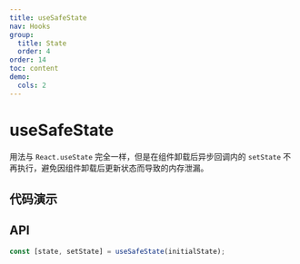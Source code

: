 ```yaml
---
title: useSafeState
nav: Hooks
group:
  title: State
  order: 4
order: 14
toc: content
demo:
  cols: 2
---
```


# useSafeState

用法与 `React.useState` 完全一样，但是在组件卸载后异步回调内的 `setState` 不再执行，避免因组件卸载后更新状态而导致的内存泄漏。

## 代码演示

<code src="./demo/demo1.tsx"></code>

## API

```typescript
const [state, setState] = useSafeState(initialState);
```
